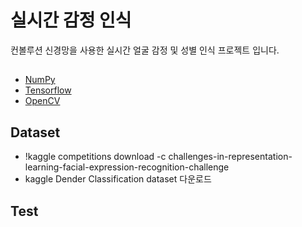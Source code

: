# 실시간 감정 인식

컨볼루션 신경망을 사용한 실시간 얼굴 감정 및 성별 인식 프로젝트 입니다.

## 

- [NumPy](http://docs.scipy.org/doc/numpy-1.10.1/user/install.html)
- [Tensorflow](https://www.tensorflow.org/versions/r0.8/get_started/os_setup.html)
- [OpenCV](https://opencv-python-tutroals.readthedocs.io/en/latest/)

## Dataset

   - !kaggle competitions download -c challenges-in-representation-learning-facial-expression-recognition-challenge
   - kaggle Dender Classification dataset 다운로드

## Test

